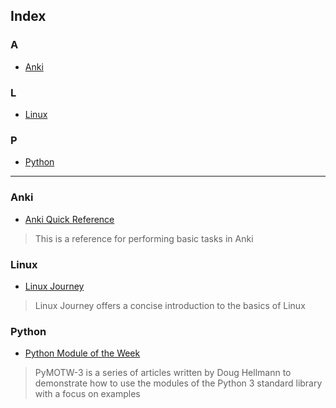 ## Index
### A
- [Anki](#Anki)
### L
- [Linux](#Linux)
### P
- [Python](#Python)

---

### Anki
- [Anki Quick Reference](https://github.com/ColeBeck/Knowledge-Repository/blob/main/anki/anki_setup.md)
> This is a reference for performing basic tasks in Anki
### Linux
- [Linux Journey](https://linuxjourney.com/)
> Linux Journey offers a concise introduction to the basics of Linux
### Python
- [Python Module of the Week](https://pymotw.com/3/)
> PyMOTW-3 is a series of articles written by Doug Hellmann to demonstrate how to use the modules of the Python 3 standard library with a focus on examples
